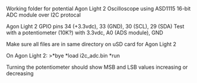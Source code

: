 Working folder for potential Agon Light 2 Oscilloscope
using ASD1115 16-bit ADC module over I2C protocal

Agon Light 2 GPIO pins 34 (+3.3vdc), 33 (GND), 30 (SCL), 29 (SDA)
Test with a potentiometer (10K?) with 3.3vdc, A0 (ADS module), GND

Make sure all files are in same directory on uSD card for Agon Light 2

On Agon Light 2:  >*bye    *load i2c_adc.bin    *run

Turning the potentiometer should show MSB and LSB values increasing or decreasing
